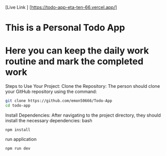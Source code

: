 [Live Link ] [https://todo-app-eta-ten-66.vercel.app/]
# This is a Personal Todo App 
# Here you can keep the daily work routine and mark the completed work

Steps to Use Your Project:
Clone the Repository:
The person should clone your GitHub repository using the command:

``` bash
git clone https://github.com/emon50666/Todo-App
cd todo-app 
```
Install Dependencies:
After navigating to the project directory, they should install the necessary dependencies:
bash 
```
npm install
```
run application 
```
npm run dev
``` 
